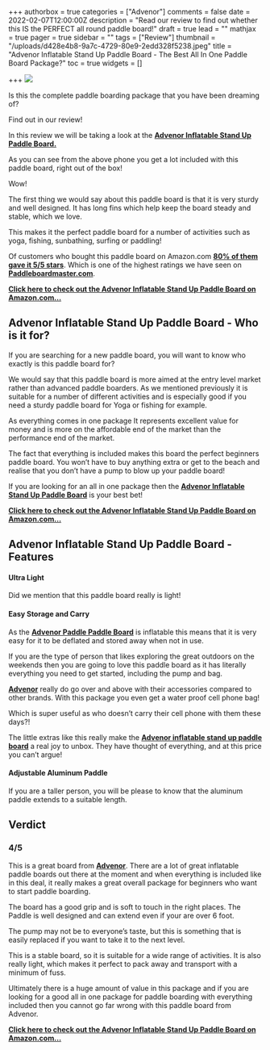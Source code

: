 +++
authorbox = true
categories = ["Advenor"]
comments = false
date = 2022-02-07T12:00:00Z
description = "Read our review to find out whether this IS the PERFECT all round paddle board!"
draft = true
lead = ""
mathjax = true
pager = true
sidebar = ""
tags = ["Review"]
thumbnail = "/uploads/d428e4b8-9a7c-4729-80e9-2edd328f5238.jpeg"
title = "Advenor Inflatable Stand Up Paddle Board - The Best All In One Paddle Board Package?"
toc = true
widgets = []

+++
![](/uploads/5b91a5f4-ba28-4d6a-a8f8-48fb5351a19e.jpeg)

Is this the complete paddle boarding package that you have been dreaming of?

Find out in our review!

In this review we will be taking a look at the [**Advenor Inflatable Stand Up Paddle Board.**](#)

As you can see from the above phone you get a lot included with this paddle board, right out of the box!  

Wow!

The first thing we would say about this paddle board is that it is very sturdy and well designed. It has long fins which help keep the board steady and stable, which we love.  

This makes it the perfect paddle board for a number of activities such as yoga, fishing, sunbathing, surfing or paddling!

Of customers who bought this paddle board on Amazon.com [**80% of them gave it 5/5 stars**](#).  Which is one of the highest ratings we have seen on [**Paddleboardmaster.com**](/).

[**Click here to check out the Advenor Inflatable Stand Up Paddle Board on Amazon.com…**](#)

## Advenor Inflatable Stand Up Paddle Board - Who is it for?

If you are searching for a new paddle board, you will want to know who exactly is this paddle board for?

We would say that this paddle board is more aimed at the entry level market rather than advanced paddle boarders.  As we mentioned previously it is suitable for a number of different activities and is especially good if you need a sturdy paddle board for Yoga or fishing for example.

As everything comes in one package It represents excellent value for money and is more on the affordable end of the market than the performance end of the market.

The fact that everything is included makes this board the perfect beginners paddle board.  You won’t have to buy anything extra or get to the beach and realise that you don’t have a pump to blow up your paddle board!

If you are looking for an all in one package then the [**Advenor Inflatable Stand Up Paddle Board**](#) is your best bet!

[**Click here to check out the Advenor Inflatable Stand Up Paddle Board on Amazon.com…**](#)

## Advenor Inflatable Stand Up Paddle Board - Features

#### Ultra Light

Did we mention that this paddle board really is light!

#### Easy Storage and Carry

As the [**Advenor Paddle Paddle Board**](#) is inflatable this means that it is very easy for it to be deflated and stored away when not in use.

If you are the type of person that likes exploring the great outdoors on the weekends then you are going to love this paddle board as it has literally everything you need to get started, including the pump and bag.

[**Advenor**](/categories/advenor) really do go over and above with their accessories compared to other brands.  With this package you even get a water proof cell phone bag!

Which is super useful as who doesn’t carry their cell phone with them these days?!  

The little extras like this really make the [**Advenor inflatable stand up paddle board**](#) a real joy to unbox.  They have thought of everything, and at this price you can’t argue!

#### Adjustable Aluminum Paddle

If you are a taller person, you will be please to know that the aluminum paddle extends to a suitable length.

## Verdict

### 4/5

This is a great board from [**Advenor**](/category/advenor).  There are a lot of great inflatable paddle boards out there at the moment and when everything is included like in this deal, it really makes a great overall package for beginners who want to start paddle boarding.

The board has a good grip and is soft to touch in the right places.  The Paddle is well designed and can extend even if your are over 6 foot.

The pump may not be to everyone’s taste, but this is something that is easily replaced if you want to take it to the next level.

This is a stable board, so it is suitable for a wide range of activities.  It is also really light, which makes it perfect to pack away and transport with a minimum of fuss.

Ultimately there is a huge amount of value in this package and if you are looking for a good all in one package for paddle boarding with everything included then you cannot go far wrong with this paddle board from Advenor.

[**Click here to check out the Advenor Inflatable Stand Up Paddle Board on Amazon.com…**](#)